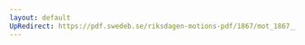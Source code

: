 ```yaml
---
layout: default
UpRedirect: https://pdf.swedeb.se/riksdagen-motions-pdf/1867/mot_1867__ak__00108/mot_1867__ak__00108_002.pdf
---
```

